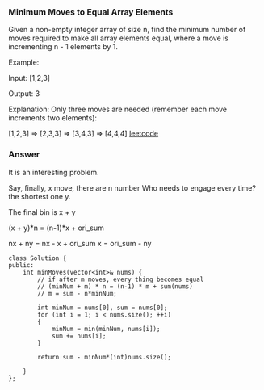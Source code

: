 ### Minimum Moves to Equal Array Elements
Given a non-empty integer array of size n, find the minimum number of moves required to make all array elements equal, where a move is incrementing n - 1 elements by 1.

Example:

Input:
[1,2,3]

Output:
3

Explanation:
Only three moves are needed (remember each move increments two elements):

[1,2,3]  =>  [2,3,3]  =>  [3,4,3]  =>  [4,4,4]
[leetcode](https://leetcode.com/problems/minimum-moves-to-equal-array-elements/description/)

### Answer
It is an interesting problem. 

Say, finally, x move, there are n number
Who needs to engage every time? the shortest one y.

The final bin is x + y

(x + y)*n = (n-1)*x + ori_sum

nx + ny = nx - x + ori_sum
x = ori_sum - ny


	class Solution {
	public:
	    int minMoves(vector<int>& nums) {
	        // if after m moves, every thing becomes equal
	        // (minNum + m) * n = (n-1) * m + sum(nums)
	        // m = sum - n*minNum;
	        
	        int minNum = nums[0], sum = nums[0];
	        for (int i = 1; i < nums.size(); ++i)
	        {
	            minNum = min(minNum, nums[i]);
	            sum += nums[i];
	        }
	        
	        return sum - minNum*(int)nums.size();
	        
	    }
	};


